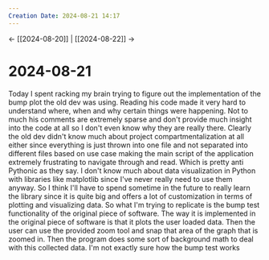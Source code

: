 ```yaml
---
Creation Date: 2024-08-21 14:17
---
```


<- [[2024-08-20]] | [[2024-08-22]]  ->

# 2024-08-21
Today I spent racking my brain trying to figure out the implementation of the bump plot the old dev was using. Reading his code made it very hard to understand where, when and why certain things were happening. Not to much his comments are extremely sparse and don't provide much insight into the code at all so I don't even know why they are really there. Clearly the old dev didn't know much about project compartmentalization at all either since everything is just thrown into one file and not separated into different files based on use case making the main script of the application extremely frustrating to navigate through and read. Which is pretty anti Pythonic as they say. I don't know much about data visualization in Python with libraries like matplotlib since I've never really need to use them anyway. So I think I'll have to spend sometime in the future to really learn the library since it is quite big and offers a lot of customization in terms of plotting and visualizing data. So what I'm trying to replicate is the bump test functionality of the original piece of software.  The way it is implemented in the original piece of software is that it plots the user loaded data. Then the user can use the provided zoom tool and snap that area of the graph that is zoomed in. Then the program does some sort of background math to deal with this collected data. I'm not exactly sure how the bump test works